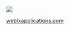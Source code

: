 <img src="https://github.com/user-attachments/assets/8e4120f5-c461-48e5-9f49-88fd9804c260" />

<a href="https://weblxapplications.com/">weblxapplications.com</a>
